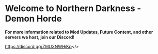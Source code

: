 # **Welcome to Northern Darkness - Demon Horde**

**For more information related to Mod Updates, Future Content, and other servers we host, join our Discord!**

<a id="Hyperlink example - Mordhau Discord">https://discord.gg/ZMU3NWHjKp</>
